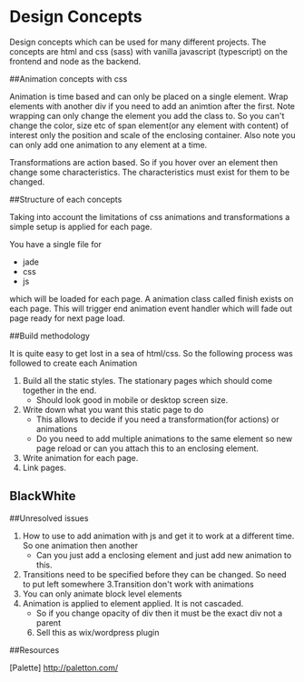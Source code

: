 ﻿# Design Concepts

Design concepts which can be used for many different projects.
The concepts are html and css (sass) with vanilla javascript (typescript) on the frontend and node as the backend.

##Animation concepts with css 

Animation is time based and can only be placed on a single element. 
Wrap elements with another div if you need to add an animtion after the first. 
Note wrapping can only change the element you add the class to. 
So you can't change the color, size etc of span element(or any element with content) of interest only the position and 
scale of the enclosing container. Also note you can only add one animation to any element at a time.

Transformations are action based. So if you hover over an element then change some characteristics. 
The characteristics must exist for them to be changed.

##Structure of each concepts

Taking into account the limitations of css animations and transformations a simple setup is applied for each page.

You have a single file for

* jade
* css
* js

which will be loaded for each page. A animation class called finish exists on each page. This will trigger end animation 
event handler which will fade out page ready for next page load.


##Build methodology 

It is quite easy to get lost in a sea of html/css. So the following process was followed to create each Animation

1. Build all the static styles. The stationary pages which should come together in the end.
	* Should look good in mobile or desktop screen size.
2. Write down what you want this static page to do
	* This allows to decide if you need a transformation(for actions) or animations
	* Do you need to add multiple animations to the same element so new page reload or can you attach this to an enclosing element.
3. Write animation for each page.
4. Link pages.

## BlackWhite

##Unresolved issues

1. How to use to add animation with js and get it to work at a different time. So one animation then another
	* Can you just add a enclosing element and just add new animation to this.
2. Transitions need to be specified before they can be changed. So need to put left somewhere
3.Transition don't work with animations
4. You can only animate block level elements
5. Animation is applied to element applied. It is not cascaded. 
	* So if you change opacity of div then it must be the exact div not a parent
	6. Sell this as wix/wordpress plugin

##Resources

[Palette] http://paletton.com/